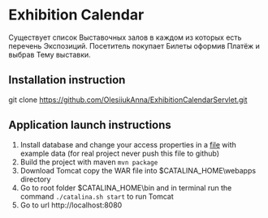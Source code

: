 # Exhibition Calendar

Существует список Выставочных залов в каждом из которых есть перечень Экспозиций. 
Посетитель покупает Билеты оформив Платёж и выбрав Тему выставки.

## Installation instruction
git clone https://github.com/OlesiiukAnna/ExhibitionCalendarServlet.git

## Application launch instructions
1. Install database and change your access properties in a 
[file](.src/main/resources/dao.properties) 
with example data (for real project never push this file to github)
2. Build the project with maven ```mvn package``` 
3. Download Tomcat copy the WAR file into $CATALINA_HOME\webapps directory
4. Go to root folder $CATALINA_HOME\bin and in terminal run the command 
   ```./catalina.sh start``` to run Tomcat 
5. Go to url http://localhost:8080